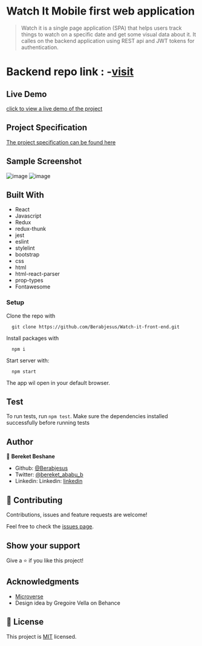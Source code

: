 # Watch It Mobile first web application

> Watch it is a single page application (SPA) that helps users track things to watch on a specific date and get some visual data about it. It calles on the backend application using REST api and JWT tokens for authentication.

# Backend repo link : -[visit](https://github.com/Berabjesus/watch-it-api)

## Live Demo

[click to view a live demo of the project](https://watch-it-app.netlify.app/)

## Project Specification

[The project specification can be found here](https://www.notion.so/Final-Capstone-Project-Tracking-App-22e454da738c46efaf17721826841772)

## Sample Screenshot
![image](https://user-images.githubusercontent.com/64360974/114253104-52a8fe00-99b1-11eb-8e3e-e637213e6cf1.png)
![image](https://user-images.githubusercontent.com/64360974/114253352-8c2e3900-99b2-11eb-8325-ba3e5bb6ef61.png)
## Built With

- React
- Javascript
- Redux
- redux-thunk
- jest
- eslint
- stylelint
- bootstrap
- css
- html
- html-react-parser
- prop-types
- Fontawesome 

### Setup

Clone the repo with

```
  git clone https://github.com/Berabjesus/Watch-it-front-end.git
```

Install packages with

```
  npm i
```

Start server with:

```
  npm start
```

The app wil open in your default browser.

## Test
To run tests, run `npm test`. Make sure the dependencies installed successfully before running tests

## Author

👤 **Bereket Beshane**

- Github: [@Berabjesus](https://github.com/Berabjesus)
- Twitter: [@bereket_ababu_b](https://twitter.com/bereket_ababu_b)
- Linkedin: Linkedin: [linkedin](https://www.linkedin.com/in/bereketbeshane/) 

## 🤝 Contributing

Contributions, issues and feature requests are welcome!

Feel free to check the [issues page](issues/).

## Show your support

Give a ⭐️ if you like this project!

## Acknowledgments

- [Microverse](https://www.microverse.org) 
- Design idea by Gregoire Vella on Behance
  
## 📝 License

This project is [MIT](lic.url) licensed.

